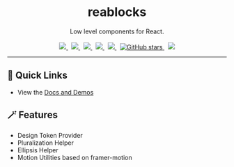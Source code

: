 <div align="center">
  <h1>reablocks</h1>
  Low level components for React.
  <br /><br />
  <a href="https://github.com/reaviz/reablocks/workflows/build/">
    <img src="https://github.com/reaviz/reablocks/workflows/build/badge.svg?branch=master" />
  </a>
  &nbsp;
  <a href="https://npm.im/reablocks" target="_blank">
    <img src="https://img.shields.io/npm/v/reablocks.svg" />
  </a>&nbsp;
  <a href="https://npm.im/reablocks" target="_blank">
    <img src="https://badgen.net/npm/dw/reablocks" />
  </a>&nbsp;
  <a href="https://github.com/reaviz/reablocks/blob/master/LICENSE">
    <img src="https://badgen.now.sh/badge/license/apache2" />
  </a>&nbsp;
  <a href="https://bundlephobia.com/result?p=reablocks" target="_blank">
    <img src="https://badgen.net/bundlephobia/minzip/reablocks" />
  </a>&nbsp;
  <a href="https://github.com/reaviz/reablocks">
    <img alt="GitHub stars" src="https://img.shields.io/github/stars/reaviz/reablocks?style=social" />
  </a>&nbsp;
  <a href="https://discord.gg/tt8wGExq35" target="_blank">
    <img src="https://img.shields.io/discord/773948315037073409?label=discord" />
  </a>
</div>

---

## 🚀 Quick Links
- View the [Docs and Demos](reaviz.github.io/reablocks)

## 🪄 Features
- Design Token Provider
- Pluralization Helper
- Ellipsis Helper
- Motion Utilities based on framer-motion
